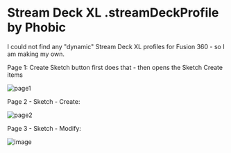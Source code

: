 # Stream Deck XL .streamDeckProfile by Phobic

I could not find any "dynamic" Stream Deck XL profiles for Fusion 360 - so I am making my own.

Page 1:
Create Sketch button first does that - then opens the Sketch Create items

![page1](https://user-images.githubusercontent.com/16991101/228371982-fad51499-b47e-46d5-88ed-894fcc2167e0.png)

Page 2 - Sketch - Create:

![page2](https://user-images.githubusercontent.com/16991101/228372128-43bc0228-0aba-4333-b61a-18208e26f74a.png)

Page 3 - Sketch - Modify:

![image](https://user-images.githubusercontent.com/16991101/228372333-009e623d-7bfd-4e85-9373-af8df5ee75be.png)

